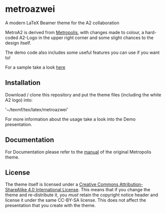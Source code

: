 # metroazwei
A modern LaTeX Beamer theme for the A2 collaboration

MetroA2 is derived from [Metropolis](https://github.com/matze/mtheme), with changes made to colour, 
a hard-coded A2-Logo in the upper right corner and some slight chances to the design itself.

The demo code also includes some useful features you can use if you want to!

For a sample take a look [here](https://github.com/A2-Collaboration-dev/metroazwei/blob/master/demo/demo.pdf)

## Installation
Download / clone this repository and put the theme files (including the white A2 logo) into:

'~/texmf/tex/latex/metroazwei'

For more information about the usage take a look into the Demo presentation.

## Documentation
For Documentation please refer to the [manual][] of the original Metropolis theme.

## License
The theme itself is licensed under a [Creative Commons Attribution-ShareAlike
4.0 International License](http://creativecommons.org/licenses/by-sa/4.0/). This
means that if you change the theme and re-distribute it, you *must* retain the
copyright notice header and license it under the same CC-BY-SA license. This
does not affect the presentation that you create with the theme.


[manual]: http://mirrors.ctan.org/macros/latex/contrib/beamer-contrib/themes/metropolis/doc/metropolistheme.pdf

